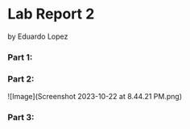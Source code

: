 # **Lab Report 2**
by Eduardo Lopez

### Part 1: 

### Part 2:
![Image](Screenshot 2023-10-22 at 8.44.21 PM.png) 





### Part 3:

